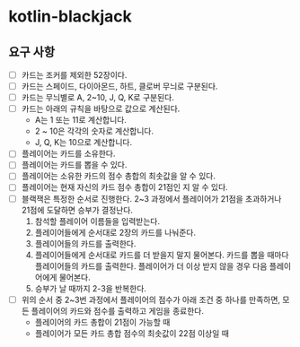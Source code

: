 # kotlin-blackjack

## 요구 사항

-[ ] 카드는 조커를 제외한 52장이다.
-[ ] 카드는 스페이드, 다이아몬드, 하트, 클로버 무늬로 구분된다.
-[ ] 카드는 무늬별로 A, 2~10, J, Q, K로 구분된다.
-[ ] 카드는 아래의 규칙을 바탕으로 값으로 계산된다.
    * A는 1 또는 11로 계산합니다.
    * 2 ~ 10은 각각의 숫자로 계산합니다.
    * J, Q, K는 10으로 계산합니다.
-[ ] 플레이어는 카드를 소유한다.
-[ ] 플레이어는 카드를 뽑을 수 있다.
-[ ] 플레이어는 소유한 카드의 점수 총합의 최솟값을 알 수 있다.
-[ ] 플레이어는 현재 자신의 카드 점수 총합이 21점인 지 알 수 있다.
-[ ] 블랙잭은 특정한 순서로 진행한다. 2~3 과정에서 플레이어가 21점을 초과하거나 21점에 도달하면 승부가 결정난다.
    1. 참석할 플레이어 이름들을 입력받는다.
    2. 플레이어들에게 순서대로 2장의 카드를 나눠준다.
    3. 플레이어들의 카드를 출력한다.
    4. 플레이어들에게 순서대로 카드를 더 받을지 말지 물어본다. 카드를 뽑을 때마다 플레이어들의 카드를 출력한다. 플레이어가 더 이상 받지 않을 경우 다음 플레이어에게 물어본다.
    5. 승부가 날 때까지 2-3을 반복한다.
-[ ] 위의 순서 중 2~3번 과정에서 플레이어의 점수가 아래 조건 중 하나를 만족하면, 모든 플레이어의 카드와 점수를 출력하고 게임을 종료한다.
    - 플레이어의 카드 총합이 21점이 가능할 때
    - 플레이어가 모든 카드 총합 점수의 최솟값이 22점 이상일 때
